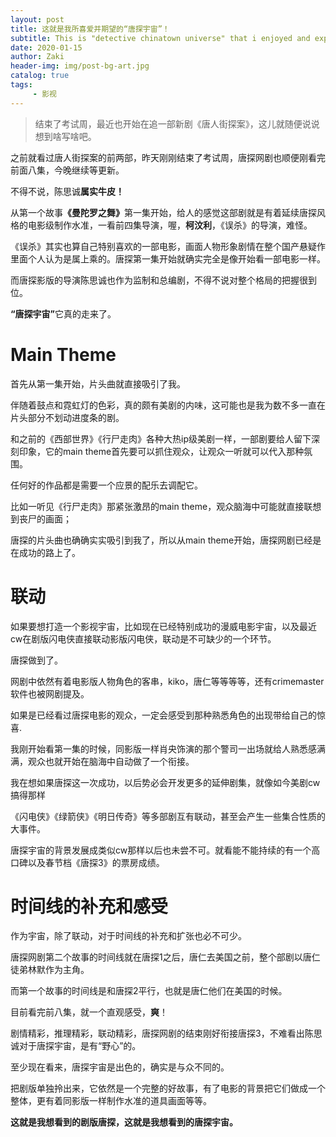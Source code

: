 ```yaml
---
layout: post
title: 这就是我所喜爱并期望的“唐探宇宙”！
subtitle: This is "detective chinatown universe" that i enjoyed and expected
date: 2020-01-15
author: Zaki
header-img: img/post-bg-art.jpg
catalog: true
tags:
     - 影视
---
```


>结束了考试周，最近也开始在追一部新剧《唐人街探案》，这儿就随便说说想到啥写啥吧。



之前就看过唐人街探案的前两部，昨天刚刚结束了考试周，唐探网剧也顺便刚看完前面八集，今晚继续等更新。

不得不说，陈思诚<strong>属实牛皮！</strong>

从第一个故事<strong>《曼陀罗之舞》</strong>第一集开始，给人的感觉这部剧就是有着延续唐探风格的电影级制作水准，一看前四集导演，喔，<strong>柯汶利</strong>，《误杀》的导演，难怪。

《误杀》其实也算自己特别喜欢的一部电影，画面人物形象剧情在整个国产悬疑作里面个人认为是属上乘的。唐探第一集开始就确实完全是像开始看一部电影一样。

而唐探影版的导演陈思诚也作为监制和总编剧，不得不说对整个格局的把握很到位。

<strong>“唐探宇宙”</strong>它真的走来了。

# Main Theme

首先从第一集开始，片头曲就直接吸引了我。

伴随着鼓点和霓虹灯的色彩，真的颇有美剧的内味，这可能也是我为数不多一直在片头部分不划动进度条的剧。

和之前的《西部世界》《行尸走肉》各种大热ip级美剧一样，一部剧要给人留下深刻印象，它的main theme首先要可以抓住观众，让观众一听就可以代入那种氛围。

任何好的作品都是需要一个应景的配乐去调配它。

比如一听见《行尸走肉》那紧张激昂的main theme，观众脑海中可能就直接联想到丧尸的画面；

唐探的片头曲也确确实实吸引到我了，所以从main theme开始，唐探网剧已经是在成功的路上了。

# 联动


如果要想打造一个影视宇宙，比如现在已经特别成功的漫威电影宇宙，以及最近cw在剧版闪电侠直接联动影版闪电侠，联动是不可缺少的一个环节。

唐探做到了。

网剧中依然有着电影版人物角色的客串，kiko，唐仁等等等等，还有crimemaster软件也被网剧提及。

如果是已经看过唐探电影的观众，一定会感受到那种熟悉角色的出现带给自己的惊喜.

我刚开始看第一集的时候，同影版一样肖央饰演的那个警司一出场就给人熟悉感满满，观众也就开始在脑海中自动做了一个衔接。

我在想如果唐探这一次成功，以后势必会开发更多的延伸剧集，就像如今美剧cw搞得那样

《闪电侠》《绿箭侠》《明日传奇》等多部剧互有联动，甚至会产生一些集合性质的大事件。

唐探宇宙的背景发展成类似cw那样以后也未尝不可。就看能不能持续的有一个高口碑以及春节档《唐探3》的票房成绩。

# 时间线的补充和感受

作为宇宙，除了联动，对于时间线的补充和扩张也必不可少。

唐探网剧第二个故事的时间线就在唐探1之后，唐仁去美国之前，整个部剧以唐仁徒弟林默作为主角。

而第一个故事的时间线是和唐探2平行，也就是唐仁他们在美国的时候。

目前看完前八集，就一个直观感受，<strong>爽</strong>！

剧情精彩，推理精彩，联动精彩，唐探网剧的结束刚好衔接唐探3，不难看出陈思诚对于唐探宇宙，是有“野心”的。

至少现在看来，唐探宇宙是出色的，确实是与众不同的。

把剧版单独拎出来，它依然是一个完整的好故事，有了电影的背景把它们做成一个整体，更有着同影版一样制作水准的道具画面等等。

<strong>这就是我想看到的剧版唐探，这就是我想看到的唐探宇宙。 </strong>
